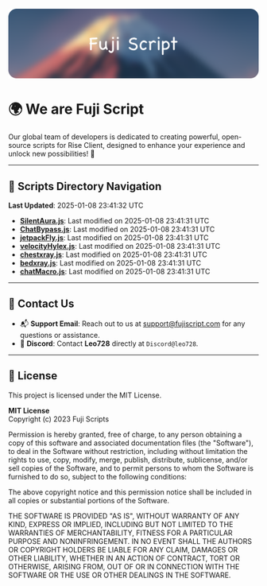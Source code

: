 ![Banner](.github/b.webp)

# 🌍 **We are Fuji Script**

Our global team of developers is dedicated to creating powerful, open-source scripts for Rise Client, designed to enhance your experience and unlock new possibilities! 🌟

---
<!-- SCRIPTS_NAVIGATION_START -->
## 📂 **Scripts Directory Navigation**

**Last Updated**: 2025-01-08 23:41:32 UTC

- **[SilentAura.js](scripts/SilentAura.js)**: Last modified on 2025-01-08 23:41:31 UTC
- **[ChatBypass.js](scripts/ChatBypass.js)**: Last modified on 2025-01-08 23:41:31 UTC
- **[jetpackFly.js](scripts/jetpackFly.js)**: Last modified on 2025-01-08 23:41:31 UTC
- **[velocityHylex.js](scripts/velocityHylex.js)**: Last modified on 2025-01-08 23:41:31 UTC
- **[chestxray.js](scripts/chestxray.js)**: Last modified on 2025-01-08 23:41:31 UTC
- **[bedxray.js](scripts/bedxray.js)**: Last modified on 2025-01-08 23:41:31 UTC
- **[chatMacro.js](scripts/chatMacro.js)**: Last modified on 2025-01-08 23:41:31 UTC

<!-- SCRIPTS_NAVIGATION_END -->

---

## 💬 **Contact Us**  
- 📬 **Support Email**: Reach out to us at [support@fujiscript.com](mailto:support@fujiscript.com) for any questions or assistance.  
- 💬 **Discord**: Contact **Leo728** directly at `Discord@leo728`.

---

## 📜 **License**

This project is licensed under the MIT License.  

**MIT License**  
Copyright (c) 2023 Fuji Scripts  

Permission is hereby granted, free of charge, to any person obtaining a copy of this software and associated documentation files (the "Software"), to deal in the Software without restriction, including without limitation the rights to use, copy, modify, merge, publish, distribute, sublicense, and/or sell copies of the Software, and to permit persons to whom the Software is furnished to do so, subject to the following conditions:  

The above copyright notice and this permission notice shall be included in all copies or substantial portions of the Software.  

THE SOFTWARE IS PROVIDED "AS IS", WITHOUT WARRANTY OF ANY KIND, EXPRESS OR IMPLIED, INCLUDING BUT NOT LIMITED TO THE WARRANTIES OF MERCHANTABILITY, FITNESS FOR A PARTICULAR PURPOSE AND NONINFRINGEMENT. IN NO EVENT SHALL THE AUTHORS OR COPYRIGHT HOLDERS BE LIABLE FOR ANY CLAIM, DAMAGES OR OTHER LIABILITY, WHETHER IN AN ACTION OF CONTRACT, TORT OR OTHERWISE, ARISING FROM, OUT OF OR IN CONNECTION WITH THE SOFTWARE OR THE USE OR OTHER DEALINGS IN THE SOFTWARE.  
